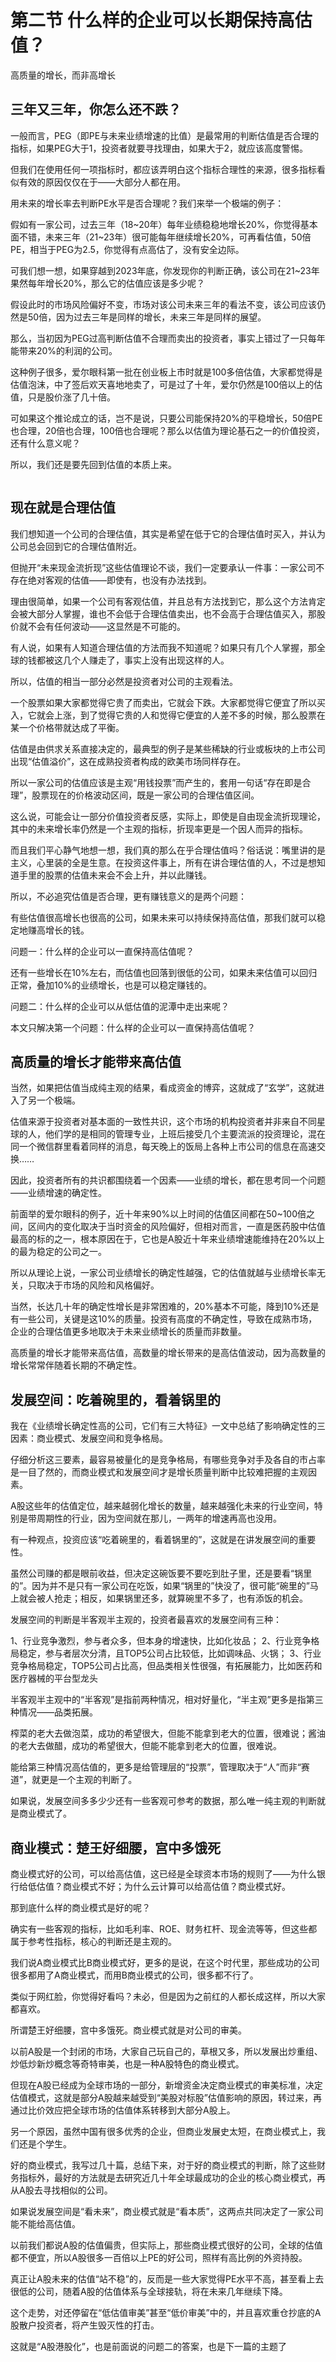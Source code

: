 # 第二节 什么样的企业可以长期保持高估值？

高质量的增长，而非高增长

## 三年又三年，你怎么还不跌？

一般而言，PEG（即PE与未来业绩增速的比值）是最常用的判断估值是否合理的指标，如果PEG大于1，投资者就要寻找理由，如果大于2，就应该高度警惕。

但我们在使用任何一项指标时，都应该弄明白这个指标合理性的来源，很多指标看似有效的原因仅仅在于——大部分人都在用。

用未来的增长率去判断PE水平是否合理呢？我们来举一个极端的例子：

假如有一家公司，过去三年（18~20年）每年业绩稳稳地增长20%，你觉得基本面不错，未来三年（21~23年）很可能每年继续增长20%，可再看估值，50倍PE，相当于PEG为2.5，你觉得有点高估了，没有安全边际。

可我们想一想，如果穿越到2023年底，你发现你的判断正确，该公司在21~23年果然每年增长20%，那么它的估值应该是多少呢？

假设此时的市场风险偏好不变，市场对该公司未来三年的看法不变，该公司应该仍然是50倍，因为过去三年是同样的增长，未来三年是同样的展望。

那么，当初因为PEG过高判断估值不合理而卖出的投资者，事实上错过了一只每年能带来20%的利润的公司。

这种例子很多，爱尔眼科第一批在创业板上市时就是100多倍估值，大家都觉得是估值泡沫，中了签后欢天喜地地卖了，可是过了十年，爱尔仍然是100倍以上的估值，只是股价涨了几十倍。

可如果这个推论成立的话，岂不是说，只要公司能保持20%的平稳增长，50倍PE也合理，20倍也合理，100倍也合理呢？那么以估值为理论基石之一的价值投资，还有什么意义呢？

所以，我们还是要先回到估值的本质上来。

<img :src="$withBase('/images/roe/8.jpg')" >

## 现在就是合理估值

我们想知道一个公司的合理估值，其实是希望在低于它的合理估值时买入，并认为公司总会回到它的合理估值附近。

但抛开“未来现金流折现”这些估值理论不谈，我们一定要承认一件事：一家公司不存在绝对客观的估值——即使有，也没有办法找到。

理由很简单，如果一个公司有客观估值，并且总有方法找到它，那么这个方法肯定会被大部分人掌握，谁也不会低于合理估值卖出，也不会高于合理估值买入，那股价就不会有任何波动——这显然是不可能的。

有人说，如果有人知道合理估值的方法而我不知道呢？如果只有几个人掌握，那全球的钱都被这几个人赚走了，事实上没有出现这样的人。

所以，估值的相当一部分必然是投资者对公司的主观看法。

一个股票如果大家都觉得它贵了而卖出，它就会下跌。大家都觉得它便宜了所以买入，它就会上涨，到了觉得它贵的人和觉得它便宜的人差不多的时候，那么股票在某一个价格带就达成了平衡。

估值是由供求关系直接决定的，最典型的例子是某些稀缺的行业或板块的上市公司出现“估值溢价”，这在成熟投资者构成的欧美市场同样存在。

所以一家公司的估值应该是主观“用钱投票”而产生的，套用一句话“存在即是合理”，股票现在的价格波动区间，既是一家公司的合理估值区间。

这么说，可能会让一部分价值投资者反感，实际上，即使是自由现金流折现理论，其中的未来增长率仍然是一个主观的指标，折现率更是一个因人而异的指标。

而且我们平心静气地想一想，我们真的那么在乎合理估值吗？俗话说：嘴里讲的是主义，心里装的全是生意。在投资这件事上，所有在讲合理估值的人，不过是想知道手里的股票的估值未来会不会上升，并以此赚钱。

所以，不必追究估值是否合理，更有赚钱意义的是两个问题：

有些估值很高增长也很高的公司，如果未来可以持续保持高估值，那我们就可以稳定地赚高增长的钱。

问题一：什么样的企业可以一直保持高估值呢？

还有一些增长在10%左右，而估值也回落到很低的公司，如果未来估值可以回归正常，叠加10%的业绩增长，也是可以稳定赚钱的。

问题二：什么样的企业可以从低估值的泥潭中走出来呢？

本文只解决第一个问题：什么样的企业可以一直保持高估值呢？



## 高质量的增长才能带来高估值

当然，如果把估值当成纯主观的结果，看成资金的博弈，这就成了“玄学”，这就进入了另一个极端。

估值来源于投资者对基本面的一致性共识，这个市场的机构投资者并非来自不同星球的人，他们学的是相同的管理专业，上班后接受几个主要流派的投资理论，混在同一个微信群里看着同样的消息，每天晚上的饭局上各种上市公司的信息在高速交换……

因此，投资者所有的共识都围绕着一个因素——业绩的增长，都在思考同一个问题——业绩增速的确定性。

前面举的爱尔眼科的例子，近十年来90%以上时间的估值区间都在50~100倍之间，区间内的变化取决于当时资金的风险偏好，但相对而言，一直是医药股中估值最高的标的之一，根本原因在于，它也是A股近十年来业绩增速能维持在20%以上的最为稳定的公司之一。


所以从理论上说，一家公司业绩增长的确定性越强，它的估值就越与业绩增长率无关，只取决于市场的风险和风格偏好。


当然，长达几十年的确定性增长是非常困难的，20%基本不可能，降到10%还是有一些公司，关键是这10%的质量。投资有高度的不确定性，导致在成熟市场，企业的合理估值更多地取决于未来业绩增长的质量而非数量。

高质量的增长才能带来高估值，高数量的增长带来的是高估值波动，因为高数量的增长常常伴随着长期的不确定性。

## 发展空间：吃着碗里的，看着锅里的

我在《业绩增长确定性高的公司，它们有三大特征》一文中总结了影响确定性的三因素：商业模式、发展空间和竞争格局。

仔细分析这三要素，最容易被量化的是竞争格局，有哪些竞争对手及各自的市占率是一目了然的，而商业模式和发展空间才是增长质量判断中比较难把握的主观因素。

A股这些年的估值定位，越来越弱化增长的数量，越来越强化未来的行业空间，特别是带周期性的行业，因为空间就在那儿，一两年的增速再高也没用。

有一种观点，投资应该“吃着碗里的，看着锅里的”，这就是在讲发展空间的重要性。

虽然公司赚的都是眼前收益，但决定这碗饭要不要吃到肚子里，还是要看“锅里的”。因为并不是只有一家公司在吃饭，如果“锅里的”快没了，很可能“碗里的”马上就会被人抢走；相反，如果锅里还多，就算碗里不多了，也有添饭的机会。

发展空间的判断是半客观半主观的，投资者最喜欢的发展空间有三种：

1、行业竞争激烈，参与者众多，但本身的增速快，比如化妆品；
2、行业竞争格局稳定，参与者层次分清，且TOP5公司占比较低，比如调味品、火锅；
3、行业竞争格局稳定，TOP5公司占比高，但品类相关性很强，有拓展能力，比如医药和医疗器械的平台型龙头

半客观半主观中的“半客观”是指前两种情况，相对好量化，“半主观”更多是指第三种情况——品类拓展。

榨菜的老大去做泡菜，成功的希望很大，但能不能拿到老大的位置，很难说；酱油的老大去做醋，成功的希望很大，但能不能拿到老大的位置，很难说。

能给第三种情况高估值的，更多是给管理层的“投票”，管理取决于“人”而非“赛道”，就更是一个主观的判断了。

如果说，发展空间多多少少还有一些客观可参考的数据，那么唯一纯主观的判断就是商业模式了。

## 商业模式：楚王好细腰，宫中多饿死

商业模式好的公司，可以给高估值，这已经是全球资本市场的规则了——为什么银行给低估值？商业模式不好；为什么云计算可以给高估值？商业模式好。

那到底什么样的商业模式是好的呢？

确实有一些客观的指标，比如毛利率、ROE、财务杠杆、现金流等等，但这些都属于参考性指标，核心的判断还是主观的。

我们说A商业模式比B商业模式好，更多的是说，在这个时代里，那些成功的公司很多都用了A商业模式，而用B商业模式的公司，很多都不行了。

类似于网红脸，你觉得好看吗？未必，但是因为之前红的人都长成这样，所以大家都喜欢。

所谓楚王好细腰，宫中多饿死。商业模式就是对公司的审美。

以前A股是一个封闭的市场，大家自己玩自己的，草根又多，所以发展出炒重组、炒低炒新炒概念等奇特审美，也是一种A股特色的商业模式。

但现在A股已经成为全球市场的一部分，新增资金决定商业模式的审美标准，决定估值模式，这就是部分A股越来越受到“美股对标股”估值影响的原因，转过来，再通过比价效应把全球市场的估值体系转移到大部分A股上。

另一个原因，虽然中国有很多优秀的企业，但商业发展史太短，在商业模式上，我们还是个学生。

好的商业模式，我写过几十篇，总结下来，对于好的商业模式的判断，除了这些财务指标外，最好的方法就是去研究近几十年全球最成功的企业的核心商业模式，再从A股去寻找相似的公司。

如果说发展空间是“看未来”，商业模式就是“看本质”，这两点共同决定了一家公司能不能给高估值。

以前我们都说A股的估值偏贵，但实际上，那些商业模式很好的公司，全球的估值都不便宜，所以A股很多一百倍以上PE的好公司，照样有高比例的外资持股。

真正让A股未来的估值“站不稳”的，反而是一些大家觉得PE水平不高，甚至看上去很低的公司，随着A股的估值体系与全球接轨，将在未来几年继续下降。

这个走势，对还停留在“低估值审美”甚至“低价审美”中的，并且喜欢重仓抄底的A股散户投资者，将产生毁灭性的打击。

这就是“A股港股化”，也是前面说的问题二的答案，也是下一篇的主题了

